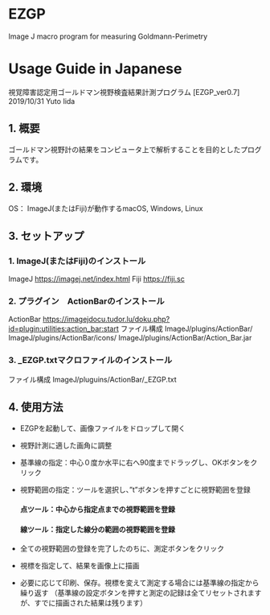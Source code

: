 # EZGP
Image J macro program for measuring Goldmann-Perimetry

# Usage Guide in Japanese

視覚障害認定用ゴールドマン視野検査結果計測プログラム [EZGP_ver0.7]
     2019/10/31 Yuto Iida
## 1.	概要
ゴールドマン視野計の結果をコンピュータ上で解析することを目的としたプログラムです。

## 2.	環境
OS： ImageJ(またはFiji)が動作するmacOS, Windows, Linux

## 3.	セットアップ
### 1.	ImageJ(またはFiji)のインストール
ImageJ https://imagej.net/index.html
Fiji https://fiji.sc

### 2.	プラグイン　ActionBarのインストール
ActionBar https://imagejdocu.tudor.lu/doku.php?id=plugin:utilities:action_bar:start
ファイル構成
ImageJ/plugins/ActionBar/ 
ImageJ/plugins/ActionBar/icons/ 
ImageJ/plugins/ActionBar/Action_Bar.jar 

### 3.	_EZGP.txtマクロファイルのインストール
ファイル構成
		ImageJ/pluguins/ActionBar/_EZGP.txt
## 4.	使用方法
- EZGPを起動して、画像ファイルをドロップして開く

- 視野計測に適した画角に調整

- 基準線の指定：中心０度か水平に右へ90度までドラッグし、OKボタンをクリック

- 視野範囲の指定：ツールを選択し、”t”ボタンを押すごとに視野範囲を登録
	#### 点ツール：中心から指定点までの視野範囲を登録
	#### 線ツール：指定した線分の範囲の視野範囲を登録
- 全ての視野範囲の登録を完了したのちに、測定ボタンをクリック
- 視標を指定して、結果を画像上に描画
- 必要に応じて印刷、保存。視標を変えて測定する場合には基準線の指定から繰り返す
（基準線の設定ボタンを押すと測定の記録は全てリセットされますが、すでに描画された結果は残ります）

